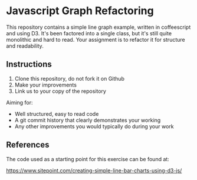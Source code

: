 # Javascript Graph Refactoring

This repository contains a simple line graph example, written in coffeescript and using D3.
It's been factored into a single class, but it's still quite monolithic and hard to read.
Your assignment is to refactor it for structure and readability.

## Instructions

1. Clone this repository, do not fork it on Github
2. Make your improvements
3. Link us to your copy of the repository

Aiming for:
- Well structured, easy to read code
- A git commit history that clearly demonstrates your working
- Any other improvements you would typically do during your work


## References

The code used as a starting point for this exercise can be found at:

https://www.sitepoint.com/creating-simple-line-bar-charts-using-d3-js/
